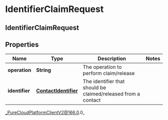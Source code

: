 # IdentifierClaimRequest

## IdentifierClaimRequest

## Properties

|Name | Type | Description | Notes|
|------------ | ------------- | ------------- | -------------|
| **operation** | **String** | The operation to perform claim/release | |
| **identifier** | [**ContactIdentifier**](ContactIdentifier) | The identifier that should be claimed/released from a contact | |



_PureCloudPlatformClientV2@166.0.0_
